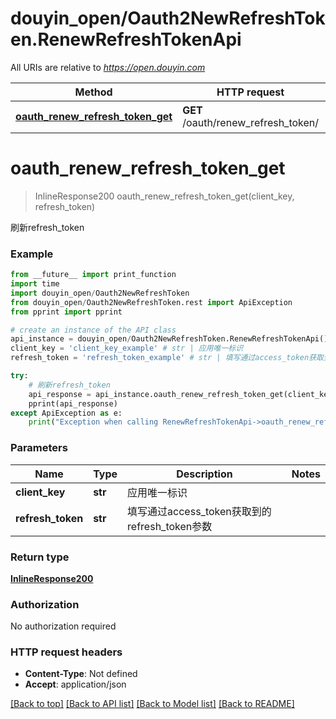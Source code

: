 # douyin_open/Oauth2NewRefreshToken.RenewRefreshTokenApi

All URIs are relative to *https://open.douyin.com*

Method | HTTP request | Description
------------- | ------------- | -------------
[**oauth_renew_refresh_token_get**](RenewRefreshTokenApi.md#oauth_renew_refresh_token_get) | **GET** /oauth/renew_refresh_token/ | 刷新refresh_token

# **oauth_renew_refresh_token_get**
> InlineResponse200 oauth_renew_refresh_token_get(client_key, refresh_token)

刷新refresh_token

### Example
```python
from __future__ import print_function
import time
import douyin_open/Oauth2NewRefreshToken
from douyin_open/Oauth2NewRefreshToken.rest import ApiException
from pprint import pprint

# create an instance of the API class
api_instance = douyin_open/Oauth2NewRefreshToken.RenewRefreshTokenApi()
client_key = 'client_key_example' # str | 应用唯一标识
refresh_token = 'refresh_token_example' # str | 填写通过access_token获取到的refresh_token参数

try:
    # 刷新refresh_token
    api_response = api_instance.oauth_renew_refresh_token_get(client_key, refresh_token)
    pprint(api_response)
except ApiException as e:
    print("Exception when calling RenewRefreshTokenApi->oauth_renew_refresh_token_get: %s\n" % e)
```

### Parameters

Name | Type | Description  | Notes
------------- | ------------- | ------------- | -------------
 **client_key** | **str**| 应用唯一标识 | 
 **refresh_token** | **str**| 填写通过access_token获取到的refresh_token参数 | 

### Return type

[**InlineResponse200**](InlineResponse200.md)

### Authorization

No authorization required

### HTTP request headers

 - **Content-Type**: Not defined
 - **Accept**: application/json

[[Back to top]](#) [[Back to API list]](../README.md#documentation-for-api-endpoints) [[Back to Model list]](../README.md#documentation-for-models) [[Back to README]](../README.md)

